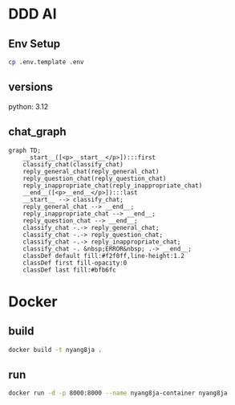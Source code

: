 # DDD AI

## Env Setup

```bash
cp .env.template .env
```

## versions

python: 3.12

## chat_graph

```mermaid
graph TD;
	__start__([<p>__start__</p>]):::first
	classify_chat(classify_chat)
	reply_general_chat(reply_general_chat)
	reply_question_chat(reply_question_chat)
	reply_inappropriate_chat(reply_inappropriate_chat)
	__end__([<p>__end__</p>]):::last
	__start__ --> classify_chat;
	reply_general_chat --> __end__;
	reply_inappropriate_chat --> __end__;
	reply_question_chat --> __end__;
	classify_chat -.-> reply_general_chat;
	classify_chat -.-> reply_question_chat;
	classify_chat -.-> reply_inappropriate_chat;
	classify_chat -. &nbsp;ERROR&nbsp; .-> __end__;
	classDef default fill:#f2f0ff,line-height:1.2
	classDef first fill-opacity:0
	classDef last fill:#bfb6fc
```

# Docker

## build
```bash
docker build -t nyang8ja .
```

## run
```bash
docker run -d -p 8000:8000 --name nyang8ja-container nyang8ja
```